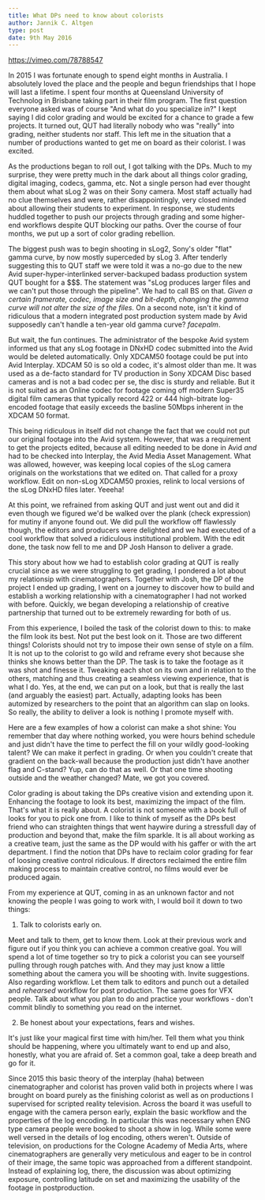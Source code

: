 ```yaml
---
title: What DPs need to know about colorists
author: Jannik C. Altgen
type: post
date: 9th May 2016
---
```


https://vimeo.com/78788547

In 2015 I was fortunate enough to spend eight months in Australia. I absolutely loved the place and the people and begun friendships that I hope will last a lifetime. I spent four months at Queensland University of Technolog in Brisbane taking part in their film program. The first question everyone asked was of course "And what do you specialize in?" I kept saying I did color grading and would be excited for a chance to grade a few projects. It turned out, QUT had literally nobody who was "really" into grading, neither students nor staff. This left me in the  situation that a number of productions wanted to get me on board as their colorist. I was excited.

As the productions began to roll out, I got talking with the DPs. Much to my surprise, they were pretty much in the dark about all things color grading, digital imaging, codecs, gamma, etc. Not a single person had ever thought them about what sLog 2 was on their Sony camera. Most staff actually had no clue themselves and were, rather disappointingly, very closed minded about allowing their students to experiment. In response, we students huddled together to push our projects through grading and some higher-end workflows despite QUT blocking our paths. Over the course of four months, we put up a sort of color grading rebellion.

The biggest push was to begin shooting in sLog2, Sony's older "flat" gamma curve, by now mostly superceded by sLog 3. After tenderly suggesting this to QUT staff we were told it was a no-go due to the new Avid super-hyper-interlinked server-backuped badass production system QUT bought for a $$$. The statement was "sLog produces larger files and we can't put those through the pipeline". We had to call BS on that. *Given a certain framerate, codec, image size and bit-depth, changing the gamma curve will not alter the size of the files.* On a second note, isn't it kind of ridiculous that a modern integrated post production system made by Avid supposedly can't handle a ten-year old gamma curve? *facepalm*.   

But wait, the fun continues. The administrator of the bespoke Avid system informed us that any sLog footage in DNxHD codec submitted into the Avid would be deleted automatically. Only XDCAM50 footage could be put into Avid Interplay. XDCAM 50 is so old a codec, it's almost older than me. It was used as a de-facto standard for TV production in Sony XDCAM Disc based cameras and is not a bad codec per se, the disc is sturdy and reliable. But it is not suited as an Online codec for footage coming off modern Super35 digital film cameras that typically record 422 or 444 high-bitrate log-encoded footage that easily exceeds the basline 50Mbps inherent in the XDCAM 50 format.

This being ridiculous in itself did not change the fact that we could not put our original footage into the Avid system. However, that was a requirement to get the projects edited, because all editing needed to be done in Avid *and* had to be checked into Interplay, the Avid Media Asset Management. What was allowed, however, was keeping local copies of the sLog camera originals on the workstations that we edited on. That called for a proxy workflow. Edit on non-sLog XDCAM50 proxies, relink to local versions of the sLog DNxHD files later. Yeeeha!

At this point, we refrained from asking QUT and just went out and did it even though we figured we'd be walked over the plank (check expression) for mutiny if anyone found out. We did pull the workflow off flawlessly though, the editors and producers were delighted and we had executed of a cool workflow that solved a ridiculous institutional problem. With the edit done, the task now fell to me and DP Josh Hanson to deliver a grade.

This story about how we had to establish color grading at QUT is really crucial since as we were struggling to get grading, I pondered a lot about my relationsip with cinematographers. Together with Josh, the DP of the project I ended up grading, I went on a journey to discover how to build and establish a working relationship with a cinematographer I had not worked with before. Quickly, we began developing a relationship of creative partnership that turned out to be extremely rewarding for both of us.

From this experience, I boiled the task of the colorist down to this: to make the film look its best. Not put the best look on it. Those are two different things! Colorists should not try to impose their own sense of style on a film. It is not up to the colorist to go wild and reframe every shot because she thinks she knows better than the DP. The task is to take the footage as it was shot and finesse it. Tweaking each shot on its own and in relation to the others, matching and thus creating a seamless viewing experience, that is what I do. Yes, at the end, we can put on a look, but that is really the last (and arguably the easiest) part. Actually, adapting looks has been automized by researchers to the point that an algorithm can slap on looks. So really, the ability to deliver a look is nothing I promote myself with.

Here are a few examples of how a colorist can make a shot shine: You remember that day where nothing worked, you were hours behind schedule and just didn't have the time to perfect the fill on your wildly good-looking talent? We can make it perfect in grading. Or when you couldn't create that gradient on the back-wall because the production just didn't have another flag and C-stand? Yup, can do that as well. Or that one time shooting outside and the weather changed? Mate, we got you covered.

Color grading is about taking the DPs creative vision and extending upon it. Enhancing the footage to look its best, maximizing the impact of the film. That's what it is really about. A colorist is not someone with a book full of looks for you to pick one from. I like to think of myself as the DPs best friend who can straighten things that went haywire during a stressfull day of production and beyond that, make the film sparkle. It is all about working as a creative team, just the same as the DP would with his gaffer or with the art department. I find the notion that DPs have to reclaim color grading for fear of loosing creative control ridiculous. If directors reclaimed the entire film making process to maintain creative control, no films would ever be produced again.

From my experience at QUT, coming in as an unknown factor and not knowing the people I was going to work with, I would boil it down to two things:

1. Talk to colorists early on.

Meet and talk to them, get to know them. Look at their previous work and figure out if you think you can achieve a common creative goal. You will spend a lot of time together so try to pick a colorist you can see yourself pulling through rough patches with. And they may just know a little something about the camera you will be shooting with. Invite suggestions. Also regarding workflow. Let them talk to editors and punch out a detailed and *rehearsed* workflow for post production. The same goes for VFX people. Talk about what you plan to do and practice your workflows - don't commit blindly to something you read on the internet.

2. Be honest about your expectations, fears and wishes.

It's just like your magical first time with him/her. Tell them what you think should be happening, where you ultimately want to end up and also, honestly, what you are afraid of. Set a common goal, take a deep breath and go for it.

Since 2015 this basic theory of the interplay (haha) between cinematographer and colorist has proven valid both in projects where I was brought on board purely as the finishing colorist as well as on productions I supervised for scripted reality television. Across the board it was usefull to engage with the camera person early, explain the basic workflow and the properties of the log encoding. In particular this was necessary when ENG type camera people were booked to shoot a show in log. While some were well versed in the details of log encoding, others weren't. Outside of television, on productions for the Cologne Academy of Media Arts, where cinematographers are generally very meticulous and eager to be in control of their image, the same topic was approached from a different standpoint. Instead of explaining log, there, the discussion was about optimizing exposure, controlling latitude on set and maximizing the usability of the footage in postproduction. 
